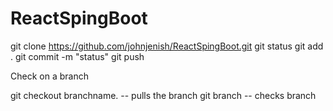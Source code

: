# ReactSpingBoot

git clone https://github.com/johnjenish/ReactSpingBoot.git
git status 
git add .
git commit -m "status"
git push 


Check on a branch 

git checkout branchname. -- pulls the branch 
git branch -- checks branch 


